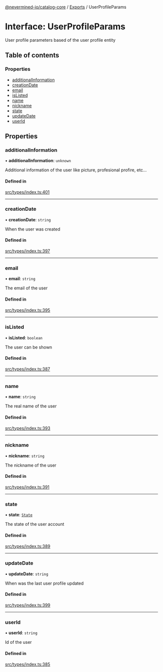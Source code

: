 [@nevermined-io/catalog-core](../README.md) / [Exports](../modules.md) / UserProfileParams

# Interface: UserProfileParams

User profile parameters based of the user profile entity

## Table of contents

### Properties

- [additionalInformation](UserProfileParams.md#additionalinformation)
- [creationDate](UserProfileParams.md#creationdate)
- [email](UserProfileParams.md#email)
- [isListed](UserProfileParams.md#islisted)
- [name](UserProfileParams.md#name)
- [nickname](UserProfileParams.md#nickname)
- [state](UserProfileParams.md#state)
- [updateDate](UserProfileParams.md#updatedate)
- [userId](UserProfileParams.md#userid)

## Properties

### additionalInformation

• **additionalInformation**: `unknown`

Additional information of the user like picture, profesional profire, etc...

#### Defined in

[src/types/index.ts:401](https://github.com/nevermined-io/components-catalog/blob/f400cb9/lib/src/types/index.ts#L401)

___

### creationDate

• **creationDate**: `string`

When the user was created

#### Defined in

[src/types/index.ts:397](https://github.com/nevermined-io/components-catalog/blob/f400cb9/lib/src/types/index.ts#L397)

___

### email

• **email**: `string`

The email of the user

#### Defined in

[src/types/index.ts:395](https://github.com/nevermined-io/components-catalog/blob/f400cb9/lib/src/types/index.ts#L395)

___

### isListed

• **isListed**: `boolean`

The user can be shown

#### Defined in

[src/types/index.ts:387](https://github.com/nevermined-io/components-catalog/blob/f400cb9/lib/src/types/index.ts#L387)

___

### name

• **name**: `string`

The real name of the user

#### Defined in

[src/types/index.ts:393](https://github.com/nevermined-io/components-catalog/blob/f400cb9/lib/src/types/index.ts#L393)

___

### nickname

• **nickname**: `string`

The nickname of the user

#### Defined in

[src/types/index.ts:391](https://github.com/nevermined-io/components-catalog/blob/f400cb9/lib/src/types/index.ts#L391)

___

### state

• **state**: [`State`](../enums/State.md)

The state of the user account

#### Defined in

[src/types/index.ts:389](https://github.com/nevermined-io/components-catalog/blob/f400cb9/lib/src/types/index.ts#L389)

___

### updateDate

• **updateDate**: `string`

When was the last user profile updated

#### Defined in

[src/types/index.ts:399](https://github.com/nevermined-io/components-catalog/blob/f400cb9/lib/src/types/index.ts#L399)

___

### userId

• **userId**: `string`

Id of the user

#### Defined in

[src/types/index.ts:385](https://github.com/nevermined-io/components-catalog/blob/f400cb9/lib/src/types/index.ts#L385)
